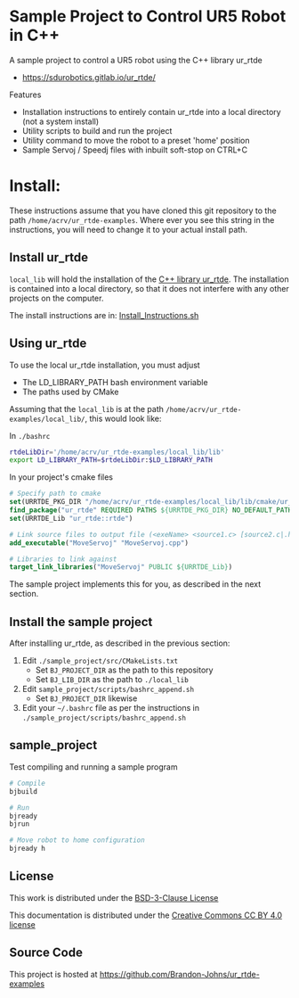 # Sample Project to Control UR5 Robot in C++
A sample project to control a UR5 robot using the C++ library ur_rtde
- https://sdurobotics.gitlab.io/ur_rtde/

Features
- Installation instructions to entirely contain ur_rtde into a local directory (not a system install)
- Utility scripts to build and run the project
- Utility command to move the robot to a preset 'home' position
- Sample Servoj / Speedj files with inbuilt soft-stop on CTRL+C


# Install:
These instructions assume that you have cloned this git repository to the path `/home/acrv/ur_rtde-examples`. Where ever you see this string in the instructions, you will need to change it to your actual install path.

## Install ur_rtde
`local_lib` will hold the installation of the [C++ library ur_rtde](https://sdurobotics.gitlab.io/ur_rtde/). The installation is contained into a local directory, so that it does not interfere with any other projects on the computer.

The install instructions are in: [Install_Instructions.sh](./Install_Instructions.sh)


## Using ur_rtde
To use the local ur_rtde installation, you must adjust
- The LD_LIBRARY_PATH bash environment variable
- The paths used by CMake

Assuming that the `local_lib` is at the path `/home/acrv/ur_rtde-examples/local_lib/`, this would look like: 

In `./bashrc`
```bash
rtdeLibDir='/home/acrv/ur_rtde-examples/local_lib/lib'
export LD_LIBRARY_PATH=$rtdeLibDir:$LD_LIBRARY_PATH
```

In your project's cmake files
```cmake
# Specify path to cmake
set(URRTDE_PKG_DIR "/home/acrv/ur_rtde-examples/local_lib/lib/cmake/ur_rtde" CACHE PATH "dir ur_rtde pkg")
find_package("ur_rtde" REQUIRED PATHS ${URRTDE_PKG_DIR} NO_DEFAULT_PATH)
set(URRTDE_Lib "ur_rtde::rtde")

# Link source files to output file (<exeName> <source1.c> [source2.c|.h] ...)
add_executable("MoveServoj" "MoveServoj.cpp")

# Libraries to link against
target_link_libraries("MoveServoj" PUBLIC ${URRTDE_Lib})
```

The sample project implements this for you, as described in the next section.


## Install the sample project
After installing ur_rtde, as described in the previous section:

1. Edit `./sample_project/src/CMakeLists.txt`
    - Set `BJ_PROJECT_DIR` as the path to this repository
    - Set `BJ_LIB_DIR` as the path to `./local_lib`
2. Edit `sample_project/scripts/bashrc_append.sh`
    - Set `BJ_PROJECT_DIR` likewise
3. Edit your `~/.bashrc` file as per the instructions in `./sample_project/scripts/bashrc_append.sh`


## sample_project
Test compiling and running a sample program

```bash
# Compile
bjbuild

# Run
bjready
bjrun

# Move robot to home configuration
bjready h

```

## License
This work is distributed under the [BSD-3-Clause License](./LICENSE.txt)

This documentation is distributed under the [Creative Commons CC BY 4.0 license](https://creativecommons.org/licenses/by/4.0/)


## Source Code
This project is hosted at https://github.com/Brandon-Johns/ur_rtde-examples



